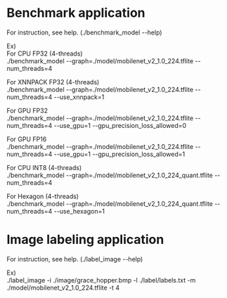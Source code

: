 # Benchmark application

For instruction, see help. (./benchmark_model --help)

Ex)  
For CPU FP32 (4-threads)  
./benchmark_model --graph=./model/mobilenet_v2_1.0_224.tflite --num_threads=4

For XNNPACK FP32 (4-threads)  
./benchmark_model --graph=./model/mobilenet_v2_1.0_224.tflite --num_threads=4 --use_xnnpack=1

For GPU FP32  
./benchmark_model --graph=./model/mobilenet_v2_1.0_224.tflite --num_threads=4 --use_gpu=1 --gpu_precision_loss_allowed=0

For GPU FP16  
./benchmark_model --graph=./model/mobilenet_v2_1.0_224.tflite --num_threads=4 --use_gpu=1 --gpu_precision_loss_allowed=1

For CPU INT8 (4-threads)  
./benchmark_model --graph=./model/mobilenet_v2_1.0_224_quant.tflite --num_threads=4

For Hexagon (4-threads)  
./benchmark_model --graph=./model/mobilenet_v2_1.0_224_quant.tflite --num_threads=4 --use_hexagon=1



# Image labeling application

For instruction, see help. (./label_image --help)

Ex)  
./label_image -i ./image/grace_hopper.bmp -l ./label/labels.txt -m ./model/mobilenet_v2_1.0_224.tflite -t 4

